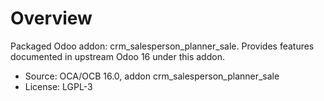 # Overview

Packaged Odoo addon: crm_salesperson_planner_sale. Provides features documented in upstream Odoo 16 under this addon.

- Source: OCA/OCB 16.0, addon crm_salesperson_planner_sale
- License: LGPL-3
